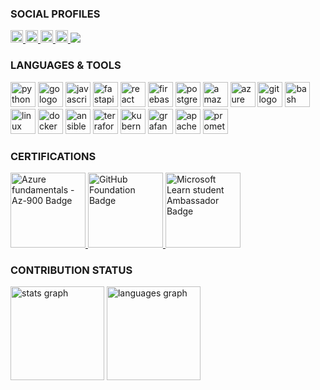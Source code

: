 ### SOCIAL PROFILES


<div align="left">
  <a href="https://mmsalmanfaris.engineer/" target="_blank">
    <img src="https://img.shields.io/badge/PORTFOLIO-YELLOW?link=https%3A%2F%2Fmmsalmanfaris.engineer%2F" height="20" alt="linkedin logo"  />
  </a>
  <a href="https://www.linkedin.com/in/mmsalmanfaris/" target="_blank">
    <img src="https://img.shields.io/static/v1?message=LINKEDIN&label=&color=0077B5&labelColor=&style=flat" height="20" alt="linkedin logo"  />
  </a>
  <a href="https://www.facebook.com/mmsalmanfaris/" target="_blank">
    <img src="https://img.shields.io/static/v1?message=FACEBOOK&label=&color=1877F2&labelColor=&style=flat" height="20" alt="facebook logo"  />
  </a>
  <a href="https://www.instagram.com/mmsalmanfaris/" target="_blank">
    <img src="https://img.shields.io/static/v1?message=INSTAGRAM&label=&color=E4405F&labelColor=&style=flat" height="20" alt="instagram logo"  />
  </a>
  <img src="https://visitor-badge.laobi.icu/badge?page_id=mmsalmanfaris.mmsalmanfaris&left_text=VISITORS"  />
</div>


### LANGUAGES & TOOLS

<div align="left">
  <img src="https://skillicons.dev/icons?i=py" height="40" alt="python logo"  />
  <img src="https://cdn.jsdelivr.net/gh/devicons/devicon/icons/go/go-original.svg" height="40" alt="go logo"  />
  <img src="https://cdn.jsdelivr.net/gh/devicons/devicon/icons/javascript/javascript-original.svg" height="40" alt="javascript logo"  />
  <img src="https://cdn.jsdelivr.net/gh/devicons/devicon/icons/fastapi/fastapi-original.svg" height="40" alt="fastapi logo"  />
  <img src="https://cdn.jsdelivr.net/gh/devicons/devicon/icons/react/react-original.svg" height="40" alt="react logo"  />
  <img src="https://cdn.jsdelivr.net/gh/devicons/devicon/icons/firebase/firebase-plain.svg" height="40" alt="firebase logo"  />
  <img src="https://cdn.jsdelivr.net/gh/devicons/devicon/icons/postgresql/postgresql-original.svg" height="40" alt="postgresql logo"  />
  <img src="https://skillicons.dev/icons?i=aws" height="40" alt="amazonwebservices logo"  />
  <img src="https://cdn.jsdelivr.net/gh/devicons/devicon/icons/azure/azure-original.svg" height="40" alt="azure logo"  />
  <img src="https://cdn.jsdelivr.net/gh/devicons/devicon/icons/git/git-original.svg" height="40" alt="git logo"  />
  <img src="https://cdn.jsdelivr.net/gh/devicons/devicon/icons/bash/bash-original.svg" height="40" alt="bash logo"  />
  <img src="https://cdn.jsdelivr.net/gh/devicons/devicon/icons/linux/linux-original.svg" height="40" alt="linux logo"  />
  <img src="https://cdn.jsdelivr.net/gh/devicons/devicon/icons/docker/docker-original.svg" height="40" alt="docker logo"  />
  <img src="https://cdn.jsdelivr.net/gh/devicons/devicon/icons/ansible/ansible-original.svg" height="40" alt="ansible logo"  />
  <img src="https://cdn.jsdelivr.net/gh/devicons/devicon/icons/terraform/terraform-original.svg" height="40" alt="terraform logo"  />
  <img src="https://cdn.jsdelivr.net/gh/devicons/devicon/icons/kubernetes/kubernetes-plain.svg" height="40" alt="kubernetes logo"  />
  <img src="https://cdn.jsdelivr.net/gh/devicons/devicon/icons/grafana/grafana-original.svg" height="40" alt="grafana logo"  />
  <img src="https://cdn.jsdelivr.net/gh/devicons/devicon/icons/apachekafka/apachekafka-original.svg" height="40" alt="apachekafka logo"  />
  <img src="https://cdn.jsdelivr.net/gh/devicons/devicon/icons/prometheus/prometheus-original.svg" height="40" alt="prometheus logo"  />
</div>

### CERTIFICATIONS

<div align="left">
  <a href="https://learn.microsoft.com/api/credentials/share/en-us/mmsalmanfaris/FFF1B7141CF791DB?sharingId=studentamb_306583" target="_blank">
    <img src="https://learn.microsoft.com/en-us/media/learn/certification/badges/microsoft-certified-fundamentals-badge.svg" height="120" alt="Azure fundamentals - Az-900 Badge" />
  </a>
  <a href="https://www.credly.com/badges/47c6ecd7-17c4-49a8-9bc4-4ec82c6ad2ef/public_url" target="_blank">
    <img src="https://images.credly.com/size/500x500/images/024d0122-724d-4c5a-bd83-cfe3c4b7a073/image.png" height="120" alt="GitHub Foundation Badge" />
  </a>
  <a href="https://www.credly.com/badges/8bf45562-b7aa-42b0-ac01-8ff7bb2ee583" target="_blank">
    <img src="https://github.com/user-attachments/assets/2dcd56ce-5614-4c1b-9a90-c3edae738d48" height="120" alt="Microsoft Learn student Ambassador Badge" />
  </a>
</div>


### CONTRIBUTION STATUS

<div align="left">
  <img src="https://github-readme-stats.vercel.app/api?username=mmsalmanfaris&hide_title=false&hide_rank=false&show_icons=true&include_all_commits=true&count_private=true&disable_animations=false&theme=dracula&locale=en&hide_border=false&order=1" height="150" alt="stats graph"  />
  <img src="https://github-readme-stats.vercel.app/api/top-langs?username=mmsalmanfaris&locale=en&hide_title=false&layout=compact&card_width=320&langs_count=5&theme=dracula&hide_border=false&order=2" height="150" alt="languages graph"  />
</div>

###
